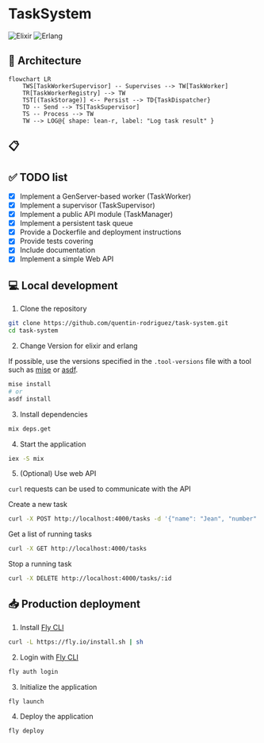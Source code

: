 # TaskSystem

![Elixir](https://img.shields.io/badge/1.18.0-535353?&logo=elixir&logoColor=white&label=Elixir&labelColor=%234B275F&style=flat-square)
![Erlang](https://img.shields.io/badge/27.2-535353?logo=erlang&logoColor=fff&label=Erlang&labelColor=A90533&style=flat-square)

## 🏬 Architecture

```mermaid
flowchart LR
    TWS[TaskWorkerSupervisor] -- Supervises --> TW[TaskWorker]
    TR[TaskWorkerRegistry] --> TW
    TST[(TaskStorage)] <-- Persist --> TD{TaskDispatcher} 
    TD -- Send --> TS[TaskSupervisor]
    TS -- Process --> TW
    TW --> LOG@{ shape: lean-r, label: "Log task result" }
```

## 📋


## ✅ TODO list

- [x] Implement a GenServer-based worker (TaskWorker) 
- [x] Implement a supervisor (TaskSupervisor) 
- [x] Implement a public API module (TaskManager)
- [x] Implement a persistent task queue
- [x] Provide a Dockerfile and deployment instructions
- [x] Provide tests covering 
- [x] Include documentation
- [x] Implement a simple Web API  

## 💻 Local development

1. Clone the repository

```bash
git clone https://github.com/quentin-rodriguez/task-system.git
cd task-system
```

2. Change Version for elixir and erlang

If possible, use the versions specified in the `.tool-versions` file with a tool such as [mise](https://github.com/jdx/mise) or [asdf](https://github.com/asdf-vm/asdf).

```bash
mise install
# or
asdf install
```

3. Install dependencies

```bash
mix deps.get
```

4. Start the application

```bash
iex -S mix
```

5. (Optional) Use web API

`curl` requests can be used to communicate with the API

Create a new task
```bash
curl -X POST http://localhost:4000/tasks -d '{"name": "Jean", "number": "42"}'
```

Get a list of running tasks
```bash
curl -X GET http://localhost:4000/tasks
```

Stop a running task
```bash
curl -X DELETE http://localhost:4000/tasks/:id
```

## 📥 Production deployment

1. Install [Fly CLI](https://fly.io/docs/flyctl/install/)
```bash
curl -L https://fly.io/install.sh | sh
```

2. Login with [Fly CLI](https://fly.io/docs/flyctl/install/)
```bash
fly auth login
```

3. Initialize the application
```bash
fly launch
```

4. Deploy the application
```bash
fly deploy
```